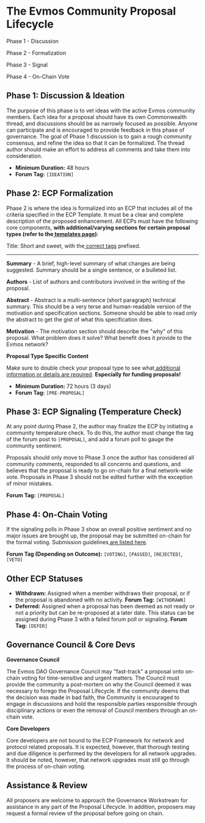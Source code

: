 # **The Evmos Community Proposal Lifecycle**

Phase 1 - Discussion

Phase 2 - Formalization

Phase 3 - Signal

Phase 4 - On-Chain Vote


## **Phase 1: Discussion & Ideation**

The purpose of this phase is to vet ideas with the active Evmos community members. Each idea for a proposal should have its own Commonwealth thread, and discussions should be as narrowly focused as possible. Anyone can participate and is encouraged to provide feedback in this phase of governance. The goal of Phase 1 discussion is to gain a rough community consensus, and refine the idea so that it can be formalized. The thread author should make an effort to address all comments and take them into consideration.



* **Minimum Duration:** 48 hours
* **Forum Tag:** `[IDEATION]`


## **Phase 2: ECP Formalization**

Phase 2 is where the idea is formalized into an ECP that includes all of the criteria specified in the ECP Template. It must be a clear and complete description of the proposed enhancement. All ECPs must have the following core components, **with additional/varying sections for certain proposal types (refer to the[ templates page](https://evmos.community/governance/proposals/templates))**:

Title: Short and sweet, with the[ correct tags](https://evmos.community/governance/proposals/definitions#proposal-phase--identification-tags) prefixed.


---

**Summary** - A brief, high-level summary of what changes are being suggested. Summary should be a single sentence, or a bulleted list.

**Authors** - List of authors and contributors involved in the writing of the proposal.

**Abstract** - Abstract is a multi-sentence (short paragraph) technical summary. This should be a very terse and human-readable version of the motivation and specification sections. Someone should be able to read only the abstract to get the gist of what this specification does.

**Motivation** - The motivation section should describe the "why" of this proposal. What problem does it solve? What benefit does it provide to the Evmos network?

**Proposal Type Specific Content**

Make sure to double check your proposal type to see what[ additional information or details are required](https://evmos.community/governance/proposals/templates). **Especially for funding proposals!**



* **Minimum Duration:** 72 hours (3 days)
* **Forum Tag:** `[PRE-PROPOSAL]`


## **Phase 3: ECP Signaling (Temperature Check)**

At any point during Phase 2, the author may finalize the ECP by initiating a community temperature check. To do this, the author must change the tag of the forum post to `[PROPOSAL]`, and add a forum poll to gauge the community sentiment.

Proposals should only move to Phase 3 once the author has considered all community comments, responded to all concerns and questions, and believes that the proposal is ready to go on-chain for a final network-wide vote. Proposals in Phase 3 should not be edited further with the exception of minor mistakes.

**Forum Tag:** `[PROPOSAL]`


## **Phase 4: On-Chain Voting**

If the signaling polls in Phase 3 show an overall positive sentiment and no major issues are brought up, the proposal may be submitted on-chain for the formal voting. Submission guidelines[ are listed here](https://evmos.community/governance/proposals/submission).

**Forum Tag (Depending on Outcome):** `[VOTING]`, `[PASSED]`, `[REJECTED]`, `[VETO]`



## **Other ECP Statuses**



* **Withdrawn:** Assigned when a member withdraws their proposal, or if the proposal is abandoned with no activity. **Forum Tag:** `[WITHDRAWN]`
* **Deferred:** Assigned when a proposal has been deemed as not ready or not a priority but can be re-proposed at a later date. This status can be assigned during Phase 3 with a failed forum poll or signaling. **Forum Tag:** `[DEFER]`


## **Governance Council & Core Devs**

**Governance Council**

The Evmos DAO Governance Council may "fast-track" a proposal onto on-chain voting for time-sensitive and urgent matters. The Council must provide the community a post-mortem on why the Council deemed it was necessary to forego the Proposal Lifecycle. If the community deems that the decision was made in bad faith, the Community is encouraged to engage in discussions and hold the responsible parties responsible through disciplinary actions or even the removal of Council members through an on-chain vote.

**Core Developers**

Core developers are not bound to the ECP Framework for network and protocol related proposals. It is expected, however, that thorough testing and due diligence is performed by the developers for all network upgrades. It should be noted, however, that network upgrades must still go through the process of on-chain voting.


## **Assistance & Review**

All proposers are welcome to approach the Governance Workstream for assistance in any part of the Proposal Lifecycle. In addition, proposers may request a formal review of the proposal before going on chain.
